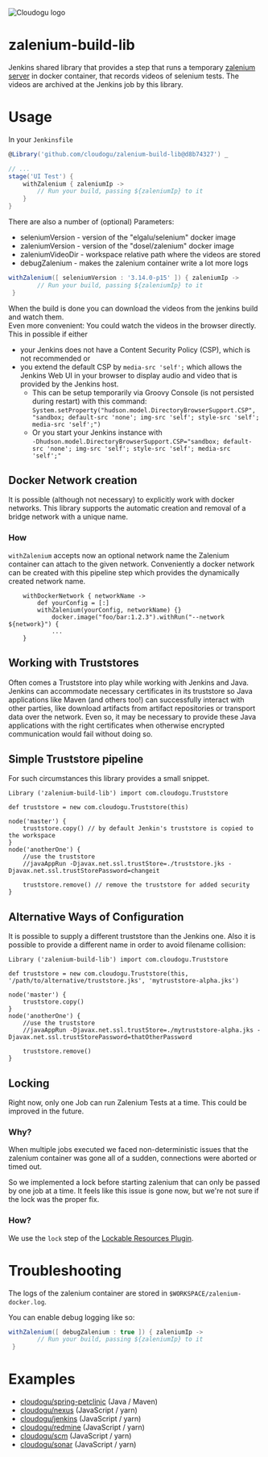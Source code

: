 ![Cloudogu logo](https://cloudogu.com/images/logo.png)

zalenium-build-lib
=======

Jenkins shared library that provides a step that runs a temporary [zalenium server](https://github.com/zalando/zalenium) 
in docker container, that records videos of selenium tests. The videos are archived at the Jenkins job by this library.

# Usage

In your `Jenkinsfile`

```groovy
@Library('github.com/cloudogu/zalenium-build-lib@d8b74327') _

// ...
stage('UI Test') {
    withZalenium { zaleniumIp ->
        // Run your build, passing ${zaleniumIp} to it
    }
}
```

There are also a number of (optional) Parameters:
                           
- seleniumVersion - version of the "elgalu/selenium" docker image
- zaleniumVersion - version of the "dosel/zalenium" docker image
- zaleniumVideoDir - workspace relative path where the videos are stored
- debugZalenium - makes the zalenium container write a lot more logs

```groovy
withZalenium([ seleniumVersion : '3.14.0-p15' ]) { zaleniumIp ->
        // Run your build, passing ${zaleniumIp} to it
 }
```

When the build is done you can download the videos from the jenkins build and watch them.  
Even more convenient: You could watch the videos in the browser directly. This in possible if either

* your Jenkins does not have a Content Security Policy (CSP), which is not recommended or
* you extend the default CSP by `media-src 'self';` which allows the Jenkins Web UI in your browser to display audio
  and video that is provided by the Jenkins host.
  * This can be setup temporarily via Groovy Console (is not persisted during restart) with this command:  
  `System.setProperty("hudson.model.DirectoryBrowserSupport.CSP", "sandbox; default-src 'none'; img-src 'self'; style-src 'self'; media-src 'self';")`
  * Or you start your Jenkins instance with   
  `-Dhudson.model.DirectoryBrowserSupport.CSP="sandbox; default-src 'none'; img-src 'self'; style-src 'self'; media-src 'self';"`

## Docker Network creation

It is possible (although not necessary) to explicitly work with docker networks. This library supports the automatic creation and removal of a bridge network with a unique name.

### How

`withZalenium` accepts now an optional network name the Zalenium container can attach to the given network. Conveniently a docker network can be created with this pipeline step which provides the dynamically created network name.

```
    withDockerNetwork { networkName ->
        def yourConfig = [:]
        withZalenium(yourConfig, networkName) {}
            docker.image("foo/bar:1.2.3").withRun("--network ${network}") {
            ...
    }

```

## Working with Truststores

Often comes a Truststore into play while working with Jenkins and Java. Jenkins can accommodate necessary certificates in its truststore so Java applications like Maven (and others too!) can successfully interact with other parties, like download artifacts from artifact repositories or transport data over the network. Even so, it may be necessary to provide these Java applications with the right certificates when otherwise encrypted communication would fail without doing so.

## Simple Truststore pipeline

For such circumstances this library provides a small snippet.

```
Library ('zalenium-build-lib') import com.cloudogu.Truststore

def truststore = new com.cloudogu.Truststore(this)

node('master') {
    truststore.copy() // by default Jenkin's truststore is copied to the workspace
}
node('anotherOne') {
    //use the truststore
    //javaAppRun -Djavax.net.ssl.trustStore=./truststore.jks -Djavax.net.ssl.trustStorePassword=changeit 
    
    truststore.remove() // remove the truststore for added security
}
```

## Alternative Ways of Configuration

It is possible to supply a different truststore than the Jenkins one. Also it is possible to provide a different name in order to avoid filename collision:

 ```
 Library ('zalenium-build-lib') import com.cloudogu.Truststore
 
 def truststore = new com.cloudogu.Truststore(this, '/path/to/alternative/truststore.jks', 'mytruststore-alpha.jks')
 
 node('master') {
     truststore.copy()
 }
 node('anotherOne') {
     //use the truststore
     //javaAppRun -Djavax.net.ssl.trustStore=./mytruststore-alpha.jks -Djavax.net.ssl.trustStorePassword=thatOtherPassword 
     
     truststore.remove()
 }
 ```

## Locking

Right now, only one Job can run Zalenium Tests at a time.
This could be improved in the future. 

### Why?

When multiple jobs executed we faced non-deterministic issues that the zalenium container was gone all of a sudden, 
connections were aborted or timed out.

So we implemented a lock before starting zalenium that can only be passed by one job at a time.
It feels like this issue is gone now, but we're not sure if the lock was the proper fix.

### How?

We use the `lock` step of the [Lockable Resources Plugin](https://wiki.jenkins.io/display/JENKINS/Lockable+Resources+Plugin).

# Troubleshooting

The logs of the zalenium container are stored in `$WORKSPACE/zalenium-docker.log`.

You can enable debug logging like so:

```groovy
withZalenium([ debugZalenium : true ]) { zaleniumIp ->
        // Run your build, passing ${zaleniumIp} to it
 }
```

# Examples

* [cloudogu/spring-petclinic](https://github.com/cloudogu/spring-petclinic/blob/548db42f320f0f9065876c588c93754beffacc36/Jenkinsfile) (Java / Maven)
* [cloudogu/nexus](https://github.com/cloudogu/nexus/blob/434c8c3ebef740cd887462aad1292971c46d883e/Jenkinsfile)  (JavaScript / yarn)
* [cloudogu/jenkins](https://github.com/cloudogu/jenkins/blob/3bc8b6ab406477e0c3bb232e05f745b1fc91ba70/Jenkinsfile)  (JavaScript / yarn)
* [cloudogu/redmine](https://github.com/cloudogu/redmine/blob/740dd3a99a8111c31e4ada1ccb3023d84d6d205f/Jenkinsfile)  (JavaScript / yarn)
* [cloudogu/scm](https://github.com/cloudogu/scm/blob/4f1c998425e175a7a52f97dff5b78e82f244a9bf/Jenkinsfile)  (JavaScript / yarn)
* [cloudogu/sonar](https://github.com/cloudogu/sonar/blob/3488a6e7e38ee5e2e8fde807de570028e15835a1/Jenkinsfile)  (JavaScript / yarn)